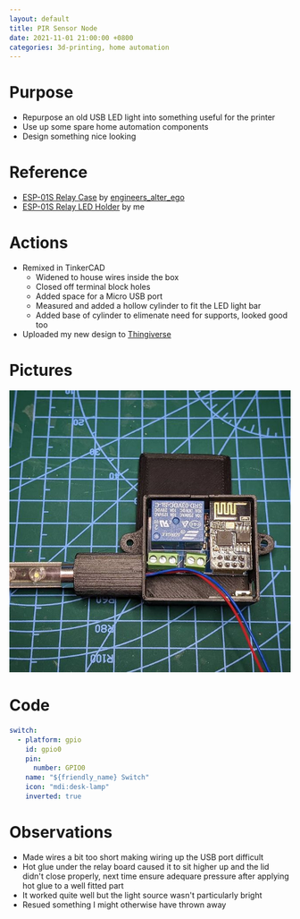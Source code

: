 ```yaml
---
layout: default
title: PIR Sensor Node
date: 2021-11-01 21:00:00 +0800
categories: 3d-printing, home automation
---
```


# Purpose
- Repurpose an old USB LED light into something useful for the printer
- Use up some spare home automation components
- Design something nice looking

# Reference
- [ESP-01S Relay Case](https://www.thingiverse.com/thing:4705385) by [engineers_alter_ego](https://www.thingiverse.com/engineers_alter_ego/designs)
- [ESP-01S Relay LED Holder](https://www.thingiverse.com/thing:5077707) by me

# Actions
- Remixed in TinkerCAD
  - Widened to house wires inside the box
  - Closed off terminal block holes
  - Added space for a Micro USB port
  - Measured and added a hollow cylinder to fit the LED light bar
  - Added base of cylinder to elimenate need for supports, looked good too
- Uploaded my new design to [Thingiverse](https://www.thingiverse.com/thing:5077707)

# Pictures
![printer-light](/assets/img/2021-11-01-printer-light.jpg)

# Code
```yaml
switch:
  - platform: gpio
    id: gpio0
    pin:
      number: GPIO0
    name: "${friendly_name} Switch"
    icon: "mdi:desk-lamp"
    inverted: true
```


# Observations
- Made wires a bit too short making wiring up the USB port difficult
- Hot glue under the relay board caused it to sit higher up and the lid didn't close properly, next time ensure adequare pressure after applying hot glue to a well fitted part
- It worked quite well but the light source wasn't particularly bright
- Resued something I might otherwise have thrown away
